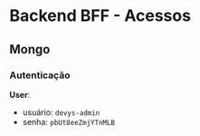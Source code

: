 # Backend BFF - Acessos

## Mongo

### Autenticação

**User**:

- usuário: `devys-admin`
- senha: `pbUt8eeZmjYTnMLB`
